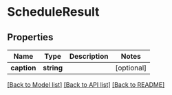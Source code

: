 # ScheduleResult

## Properties
Name | Type | Description | Notes
------------ | ------------- | ------------- | -------------
**caption** | **string** |  | [optional] 

[[Back to Model list]](../README.md#documentation-for-models) [[Back to API list]](../README.md#documentation-for-api-endpoints) [[Back to README]](../README.md)


